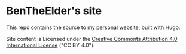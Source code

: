 # BenTheElder's site

This repo contains the source to [my personal website](https://elder.dev/), built with [Hugo](https://gohugo.io/).

Site content is Licensed under the [Creative Commonts Attribution 4.0 International License](./LICENSE) ("CC BY 4.0").

